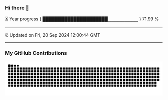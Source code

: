 ### Hi there 👋

⏳ Year progress { █████████████████████▁▁▁▁▁▁▁▁▁ } 71.99 %

---

⏰ Updated on Fri, 20 Sep 2024 12:00:44 GMT

---
### My GitHub Contributions

<picture>
  <source media="(prefers-color-scheme: dark)" srcset="https://raw.githubusercontent.com/AxyLm/axylm/output/github-contribution-grid-snake-dark.svg">
  <source media="(prefers-color-scheme: light)" srcset="https://raw.githubusercontent.com/AxyLm/axylm/output/github-contribution-grid-snake.svg">
  <img alt="github contribution grid snake animation" src="https://raw.githubusercontent.com/AxyLm/axylm/output/github-contribution-grid-snake.svg">
</picture>

